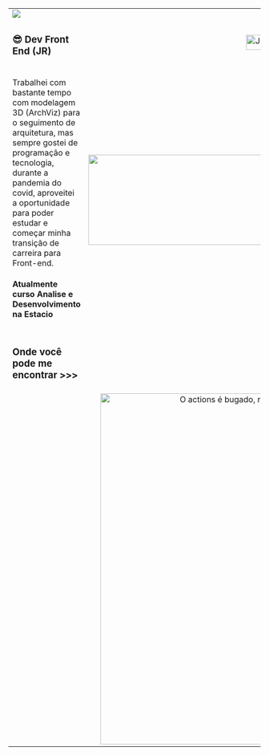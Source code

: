 <table>
  <tr>
   <td colspan="2" align="left">
    <img src="https://user-images.githubusercontent.com/83098581/141328023-a84bd798-33ae-4d1e-a400-c620cf84d95a.png"/>
   </td>
  <tr/>
 
 <tr>
    <td align="left" width="50%">
     <h3>😎 Dev Front End (JR)</h3>
    </td>
    <td align="center"  width="50%">
     <a href="https://developer.mozilla.org/en-US/docs/Web/JavaScript" title="JavaScript"><img src="https://github.com/get-icon/geticon/raw/master/icons/javascript.svg" alt="JavaScript" width="30px" height="30px"></a>
     <a href="https://reactjs.org/" title="React"><img src="https://github.com/get-icon/geticon/raw/master/icons/react.svg" alt="React" width="30px" height="30px"></a>
     <a href="https://vuejs.org/" title="Vue.js"><img src="https://github.com/get-icon/geticon/raw/master/icons/vue.svg" alt="Vue.js" width="30px" height="30px"></a>
     <a href="https://www.w3.org/TR/CSS/" title="CSS3"><img src="https://github.com/get-icon/geticon/raw/master/icons/css-3.svg" alt="CSS3" width="30px" height="30px"></a>
     <a href="https://sass-lang.com/" title="Sass"><img src="https://github.com/get-icon/geticon/raw/master/icons/sass.svg" alt="Sass" width="30px" height="30px"></a>
     <a href="https://tailwindcss.com/" title="Tailwind CSS"><img src="https://github.com/get-icon/geticon/raw/master/icons/tailwindcss-icon.svg" alt="Tailwind CSS" width="30px" height="30px"></a>
     <a href="https://nextjs.org/" title="Next.js"><img src="https://github.com/get-icon/geticon/raw/master/icons/nextjs-icon.svg" alt="Next.js" width="30px" height="30px"></a>
     <a href="https://www.firebase.com/" title="Firebase"><img src="https://github.com/get-icon/geticon/raw/master/icons/firebase.svg" alt="Firebase" width="30px" height="30px"></a>
    </td>
  </tr>
 
  <tr>
    <td align="left" width="50%">
     <p>Trabalhei com bastante tempo com modelagem 3D (ArchViz) para o seguimento de arquitetura, mas sempre gostei de programação e tecnologia, durante a pandemia do covid, aproveitei a oportunidade para poder estudar e começar minha transição de carreira para Front-end.</p>
     <h4>Atualmente curso Analise e Desenvolvimento na Estacio</h4>
    </td>
    <td align="center"  width="50%">
     <img height="180em" width="900" src="https://github-readme-stats.vercel.app/api/top-langs/?username=lkt226&layout=compact&langs_count=10&exclude_repo=dotnet-dio-learn"/>
    </td>
  </tr>
 
 <tr>
    <td align="left" width="50%" >
     <h3 width="100%"> Onde você pode me encontrar >>></h3>
    </td>
    <td align="center"  width="50%">
      <a href="https://wa.me/message/CLNBO36RPZWXI1" title="Whatsapp"><img src="https://seeklogo.com/images/W/whatsapp-icon-logo-6E793ACECD-seeklogo.com.png" alt="Whatsapp" width="30px" height="30px"></a>
     <a href="https://www.linkedin.com/in/victorhdsp/" title="Linkedin"><img src="https://cdn-icons-png.flaticon.com/512/174/174857.png" alt="Linkedin" width="30px" height="30px"></a>
     <a href="https://www.instagram.com/lkt226/" title="Instagram"><img src="https://cdn2.iconfinder.com/data/icons/social-media-2285/512/1_Instagram_colored_svg_1-512.png" alt="Instagram" width="30px" height="30px"></a>
    </td>
  </tr>
 
  <tr>
   <td colspan="2" align="center">
    <img width="700" alt="O actions é bugado, recarrega a pagina por favor. S2" src="https://metrics.lecoq.io/lkt226?template=classic&base.header=0&base.activity=0&base.community=0&base.repositories=0&base.metadata=0&isocalendar=1&isocalendar.duration=half-year&config.timezone=Etc%2FGMT%2B3"/>
   </td>
  </tr>
</table>


<!--
- 🔭 I’m currently working on ...
- 🌱 I’m currently learning ...
- 👯 I’m looking to collaborate on ...
- 🤔 I’m looking for help with ...
- 💬 Ask me about ...
- 📫 How to reach me: ...
- 😄 Pronouns: ...
- ⚡ Fun fact: ...
-->

